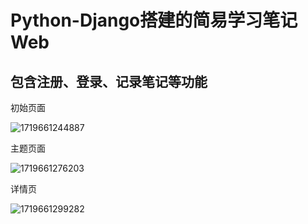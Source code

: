 # Python-Django搭建的简易学习笔记Web

## 包含注册、登录、记录笔记等功能

初始页面

![1719661244887](C:\Users\ZQ\AppData\Roaming\Typora\typora-user-images\1719661244887.png)

主题页面

![1719661276203](C:\Users\ZQ\AppData\Roaming\Typora\typora-user-images\1719661276203.png)

详情页

![1719661299282](C:\Users\ZQ\AppData\Roaming\Typora\typora-user-images\1719661299282.png)

